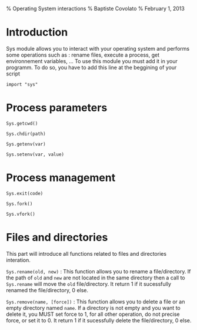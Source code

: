 % Operating System interactions
% Baptiste Covolato
% February 1, 2013

Introduction
============

Sys module allows you to interact with your operating system and performs some
operations such as : rename files, execute a process, get environnement
variables, ...
To use this module you must add it in your programm. To do so, you have to add
this line at the beggining of your script

    import "sys"

Process parameters
==================

`Sys.getcwd()`

`Sys.chdir(path)`

`Sys.getenv(var)`

`Sys.setenv(var, value)`

Process management
==================

`Sys.exit(code)`

`Sys.fork()`

`Sys.vfork()`

Files and directories
===========

This part will introduce all functions related to files and directories interation.

`Sys.rename(old, new)`
:   This function allows you to rename a file/directory.
    If the path of `old` and `new` are not located in the same directory then
    a call to `Sys.rename` will move the `old` file/directory. It return 1 if it
    sucessfully renamed the file/directory, 0 else.

`Sys.remove(name, [force])`
:   This function allows you to delete a file or an empty directory named `name`.
    If a directory is not empty and you want to delete it, you MUST set force to 1,
    for all other operation, do not precise force, or set it to 0. It return 1
    if it sucessfully delete the file/directory, 0 else.
